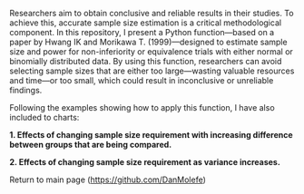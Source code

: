 Researchers aim to obtain conclusive and reliable results in their studies. To achieve this, accurate sample size estimation is a critical methodological component. In this repository, I present a Python function—based on a paper by Hwang IK and Morikawa T. (1999)—designed to estimate sample size and power for non-inferiority or equivalence trials with either normal or binomially distributed data. By using this function, researchers can avoid selecting sample sizes that are either too large—wasting valuable resources and time—or too small, which could result in inconclusive or unreliable findings.

Following the examples showing how to apply this function, I have also included to charts:

**1. Effects of changing sample size requirement with increasing difference between groups that are being compared.**

**2. Effects of changing sample size requirement as variance increases.**

Return to main page (https://github.com/DanMolefe)
